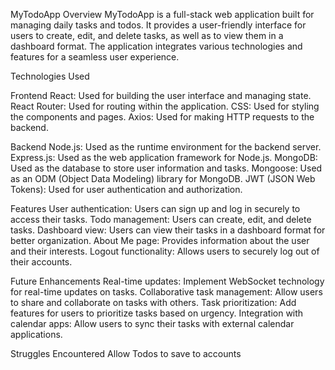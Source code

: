 MyTodoApp
Overview
MyTodoApp is a full-stack web application built for managing daily tasks and todos. It provides a user-friendly interface for users to create, edit, and delete tasks, as well as to view them in a dashboard format. The application integrates various technologies and features for a seamless user experience.

Technologies Used

Frontend
React: Used for building the user interface and managing state.
React Router: Used for routing within the application.
CSS: Used for styling the components and pages.
Axios: Used for making HTTP requests to the backend.

Backend
Node.js: Used as the runtime environment for the backend server.
Express.js: Used as the web application framework for Node.js.
MongoDB: Used as the database to store user information and tasks.
Mongoose: Used as an ODM (Object Data Modeling) library for MongoDB.
JWT (JSON Web Tokens): Used for user authentication and authorization.

Features
User authentication: Users can sign up and log in securely to access their tasks.
Todo management: Users can create, edit, and delete tasks.
Dashboard view: Users can view their tasks in a dashboard format for better organization.
About Me page: Provides information about the user and their interests.
Logout functionality: Allows users to securely log out of their accounts.

Future Enhancements
Real-time updates: Implement WebSocket technology for real-time updates on tasks.
Collaborative task management: Allow users to share and collaborate on tasks with others.
Task prioritization: Add features for users to prioritize tasks based on urgency.
Integration with calendar apps: Allow users to sync their tasks with external calendar applications.

Struggles Encountered
Allow Todos to save to accounts

